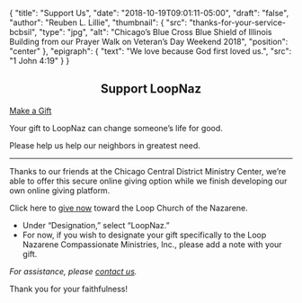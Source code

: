 {
	"title": "Support Us",
	"date": "2018-10-19T09:01:11-05:00",
	"draft": "false",
	"author": "Reuben L. Lillie",
	"thumbnail": {
		"src": "thanks-for-your-service-bcbsil",
		"type": "jpg",
		"alt": "Chicago’s Blue Cross Blue Shield of Illinois Building from our Prayer Walk on Veteran’s Day Weekend 2018",
		"position": "center"
	},
	"epigraph": {
		"text": "We love because God first loved us.",
		"src": "1 John 4:19"
	}
}

<h2 style="text-align:center">Support LoopNaz</h2>

<span class="give-button">[Make a Gift][church_gift]</span>

Your gift to LoopNaz can change someone’s life for good.

Please help us help our neighbors in greatest need.

<hr style="margin:0 0 1em;width:100%;" />

Thanks to our friends at the Chicago Central District Ministry Center, we’re able to offer this secure online giving option while we finish developing our own online giving platform.

Click here to [give now][church_gift] toward the Loop Church of the Nazarene.

* Under “Designation,” select “LoopNaz.”
* For now, if you wish to designate your gift specifically to the Loop Nazarene Compassionate Ministries, Inc., please add a note with your gift.

_For assistance, please [contact us][contact]._

Thank you for your faithfulness!

[church_gift]: https://secure.egsnetwork.com/donate/9B26B96F2E1246C "Give to LoopNaz through the Chicago Central District"
[contact]: /contact/
